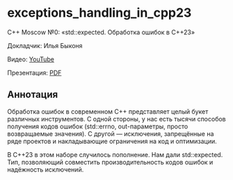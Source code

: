 # exceptions_handling_in_cpp23

C++ Moscow №0: «std::expected. Обработка ошибок в C++23»

Докладчик: Илья Быконя

Видео: [YouTube](https://youtu.be/PdRWkw2kaqE?si=xDSOhXrNNFC0rmI7)

Презентация: [PDF](slides.pdf)

## Аннотация

Обработка ошибок в современном C++ представляет целый букет различных инструментов.
С одной стороны, у нас есть тысячи способов получения кодов ошибок (std::errno, out-параметры, просто возвращаемые значения).
С другой — исключения, запрещённые на ряде проектов и накладывающие ограничения на код и оптимизации.

В C++23 в этом наборе случилось пополнение. Нам дали std::expected. Тип, позволяющий совместить производительность кодов ошибок и надёжность исключений.
